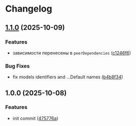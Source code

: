 # Changelog

## [1.1.0](https://github.com/integratop/retailcrm-transport-api-effect/compare/v1.0.0...v1.1.0) (2025-10-09)


### Features

* зависимости перенесены в `peerDependencies` ([c1246f6](https://github.com/integratop/retailcrm-transport-api-effect/commit/c1246f6c8dee37949dfceb5ca0d86c866bc1968c))


### Bug Fixes

* fix models identifiers and ...Default names ([b4b8f34](https://github.com/integratop/retailcrm-transport-api-effect/commit/b4b8f340782de24cff45a28ec8a5809c1cfd785a))

## 1.0.0 (2025-10-08)


### Features

* init commit ([475776a](https://github.com/integratop/retailcrm-transport-api-effect/commit/475776a0f211fb589fa63686cf0308bfc1e4336b))
